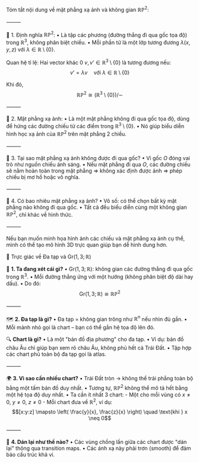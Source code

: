 Tóm tắt nội dung về mặt phẳng xạ ảnh và không gian $\mathbb{RP}^2$:

⸻

🔹 1. Định nghĩa $\mathbb{RP}^2$:
	•	Là tập các phương (đường thẳng đi qua gốc tọa độ) trong $\mathbb{R}^3$, không phân biệt chiều.
	•	Mỗi phần tử là một lớp tương đương $\lambda (x, y, z)$ với $\lambda \in \mathbb{R} \setminus \{0\}$.

Quan hệ tỉ lệ: Hai vector khác 0 $v, v’ \in \mathbb{R}^3 \setminus \{0\}$ là tương đương nếu:
$$v’ = \lambda v \quad \text{với } \lambda \in \mathbb{R} \setminus \{0\}$$

Khi đó,
$$\mathbb{RP}^2 \cong (\mathbb{R}^3 \setminus \{0\}) / \sim$$

⸻

🔹 2. Mặt phẳng xạ ảnh:
	•	Là một mặt phẳng không đi qua gốc tọa độ, dùng để hứng các đường chiếu từ các điểm trong $\mathbb{R}^3 \setminus \{0\}$.
	•	Nó giúp biểu diễn hình học xạ ảnh của $\mathbb{RP}^2$ trên mặt phẳng 2 chiều.

⸻

🔹 3. Tại sao mặt phẳng xạ ảnh không được đi qua gốc?
	•	Vì gốc $O$ đóng vai trò như nguồn chiếu ánh sáng.
	•	Nếu mặt phẳng đi qua $O$, các đường chiếu sẽ nằm hoàn toàn trong mặt phẳng ⇒ không xác định được ảnh ⇒ phép chiếu bị mơ hồ hoặc vô nghĩa.

⸻

🔹 4. Có bao nhiêu mặt phẳng xạ ảnh?
	•	Vô số: có thể chọn bất kỳ mặt phẳng nào không đi qua gốc.
	•	Tất cả đều biểu diễn cùng một không gian $\mathbb{RP}^2$, chỉ khác về hình thức.

⸻


Nếu bạn muốn minh họa hình ảnh các chiếu và mặt phẳng xạ ảnh cụ thể, mình có thể tạo mô hình 3D trực quan giúp bạn dễ hình dung hơn.

🌌 Trực giác về Đa tạp và $\text{Gr}(1,3;\mathbb{R})$

🧠 **1. Ta đang xét cái gì?**
	•	$\text{Gr}(1,3;\mathbb{R})$: không gian các đường thẳng đi qua gốc trong $\mathbb{R}^3$.
	•	Mỗi đường thẳng ứng với một hướng (không phân biệt độ dài hay dấu).
	•	Do đó:
$$\text{Gr}(1,3;\mathbb{R}) \cong \mathbb{R}\mathbb{P}^2$$


⸻

🗺️ **2. Đa tạp là gì?**
	•	Đa tạp = không gian trông như $\mathbb{R}^n$ nếu nhìn đủ gần.
	•	Mỗi mảnh nhỏ gọi là chart – bạn có thể gắn hệ tọa độ lên đó.

🔍 **Chart là gì?**
	•	Là một "bản đồ địa phương" cho đa tạp.
	•	Ví dụ: bản đồ châu Âu chỉ giúp bạn xem rõ châu Âu, không phủ hết cả Trái Đất.
	•	Tập hợp các chart phủ toàn bộ đa tạp gọi là atlas.

⸻

🌍 **3. Vì sao cần nhiều chart?**
	•	Trái Đất tròn → không thể trải phẳng toàn bộ bằng một tấm bản đồ duy nhất.
	•	Tương tự, $\mathbb{R}\mathbb{P}^2$ không thể mô tả hết bằng một hệ tọa độ duy nhất.
	•	Ta cần ít nhất 3 chart:
		- Một cho mỗi vùng có $x \neq 0$, $y \neq 0$, $z \neq 0$
		- Mỗi chart đưa về $\mathbb{R}^2$, ví dụ:
$$[x:y:z] \mapsto \left( \frac{y}{x}, \frac{z}{x} \right) \quad \text{khi } x \neq 0$$

⸻

🔁 **4. Dán lại như thế nào?**
	•	Các vùng chồng lấn giữa các chart được "dán lại" thông qua transition maps.
	•	Các ánh xạ này phải trơn (smooth) để đảm bảo cấu trúc khả vi.
